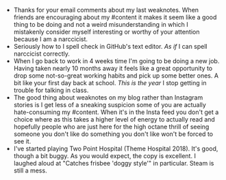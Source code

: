 * Thanks for your email comments about my last weaknotes. When friends are encouraging about my #content it makes it seem like a good thing to be doing and not a weird misunderstanding in which I mistakenly consider myself interesting or worthy of your attention because I am a narccicist.
* Seriously how to I spell check in GitHub's text editor. *As if* I can spell narccicist correctly.
* When I go back to work in 4 weeks time I'm going to be doing a new job. Having taken nearly 10 months away it feels like a great opportunity to drop some not-so-great working habits and pick up some better ones. A bit like your first day back at school. *This is the year* I stop getting in trouble for talking in class.
* The good thing about weaknotes on my blog rather than Instagram stories is I get less of a sneaking suspicion some of you are actually hate-consuming my #content. When it's in the Insta feed you don't get a choice where as this takes a higher level of energy to actually read and hopefully people who are just here for the high octane thrill of seeing someone you don't like do something you don't like won't be forced to see it.
* I've started playing Two Point Hospital (Theme Hospital 2018). It's good, though a bit buggy. As you would expect, the copy is excellent. I laughed aloud at "Catches frisbee 'doggy style'" in particular. Steam is still a mess.
